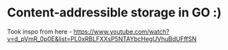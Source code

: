 # Content-addressible storage in GO :)


Took inspo from here - https://www.youtube.com/watch?v=d_pVmR_0p0E&list=PL0xRBLFXXsP5NTAYbcHegUVhuBdUFffSN
